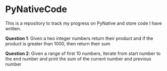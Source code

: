 # PyNativeCode
This is a repository to track my progress on PyNative and store code I have written. 

**Question 1**: Given a two integer numbers return their product and  if the product is greater than 1000, then return their sum

**Question 2**: Given a range of first 10 numbers, Iterate from start number to the end number and print the sum of the current number and previous number

